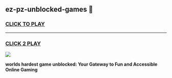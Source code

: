 
## ez-pz-unblocked-games 👋
<h3>
<a href="https://premium.freeplayer.one?title=ez-pz-unblocked-games&ref=14F">CLICK TO PLAY</a></h3>
<hr>

<h3>
<a href="https://premium.freeplayer.one?title=ez-pz-unblocked-games&ref=14F">CLICK 2 PLAY</a>
  
</h3>

<a href="https://premium.freeplayer.one?title=ez-pz-unblocked-games&ref=12F/"><img src="https://clearcache.store/games.png"></a>


**worlds hardest game unblocked: Your Gateway to Fun and Accessible Online Gaming**
